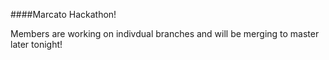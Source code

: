 ####Marcato Hackathon!

Members are working on indivdual branches and will be merging to master later tonight!
